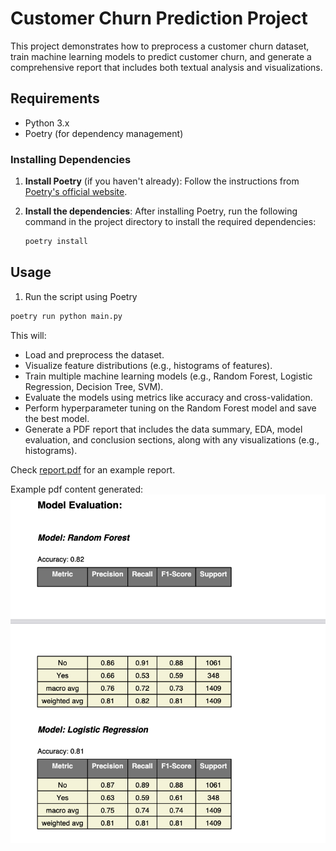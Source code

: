 # Customer Churn Prediction Project

This project demonstrates how to preprocess a customer churn dataset, train machine learning models to predict customer churn, and generate a comprehensive report that includes both textual analysis and visualizations.

## Requirements

- Python 3.x
- Poetry (for dependency management)

### Installing Dependencies

1. **Install Poetry** (if you haven't already):
   Follow the instructions from [Poetry's official website](https://python-poetry.org/docs/#installation).

2. **Install the dependencies**:
   After installing Poetry, run the following command in the project directory to install the required dependencies:

   ```bash
   poetry install
   ```

## Usage

1. Run the script using Poetry
```bash
poetry run python main.py
```
This will:
- Load and preprocess the dataset.
- Visualize feature distributions (e.g., histograms of features).
- Train multiple machine learning models (e.g., Random Forest, Logistic Regression, Decision Tree, SVM).
- Evaluate the models using metrics like accuracy and cross-validation.
- Perform hyperparameter tuning on the Random Forest model and save the best model.
- Generate a PDF report that includes the data summary, EDA, model evaluation, and conclusion sections, along with any visualizations (e.g., histograms).

Check [report.pdf](./report.pdf) for an example report.

Example pdf content generated:
![Models](./Example.png)